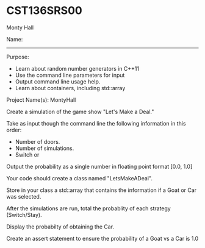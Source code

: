 # CST136SRS00
Monty Hall

Name: 

---

Purpose: 

- Learn about random number generators in C++11
- Use the command line parameters for input
- Output command line usage help. 
- Learn about containers, including std::array

Project Name(s): MontyHall

Create a simulation of the game show "Let's Make a Deal."

Take as input though the command line the following information in this order:

- Number of doors.
- Number of simulations.
- Switch or 

Output the probability as a single number in floating point format [0.0, 1.0]

Your code should create a class named "LetsMakeADeal".

Store in your class a std::array that contains the information if a Goat or Car was selected.

After the simulations are run, total the probablity of each strategy (Switch/Stay).

Display the probabilty of obtaining the Car.

Create an assert statement to ensure the probability of a Goat vs a Car is 1.0

